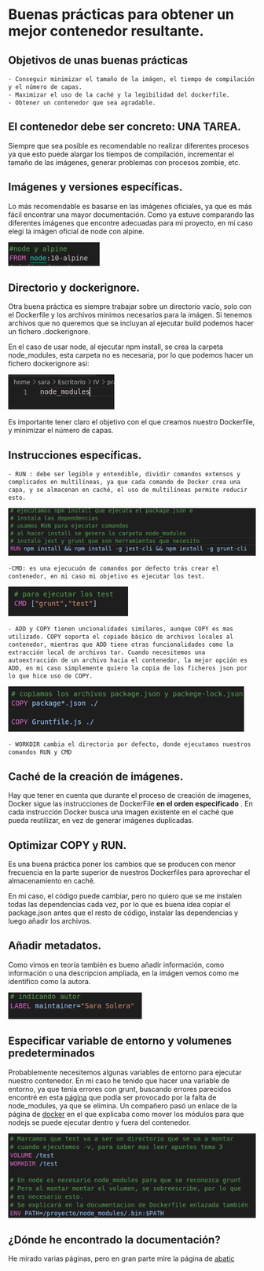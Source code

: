 # Buenas prácticas para obtener un mejor contenedor resultante.

## Objetivos de unas buenas prácticas
    - Conseguir minimizar el tamaño de la imágen, el tiempo de compilación y el número de capas.
    - Maximizar el uso de la caché y la legibilidad del dockerfile.
    - Obtener un contenedor que sea agradable.

## El contenedor debe ser concreto: UNA TAREA.
Siempre que sea posible es recomendable no realizar diferentes procesos ya que esto puede alargar los tiempos de compilación, incrementar el tamaño de las imágenes, generar problemas con procesos zombie, etc.

## Imágenes y versiones específicas.
Lo más recomendable es basarse en las imágenes oficiales, ya que es más fácil encontrar una mayor documentación. Como ya estuve comparando las diferentes imágenes que encontre adecuadas para mi proyecto, en mi caso elegi la imágen oficial de node con alpine.

![](pic/FROM.png)

## Directorio y dockerignore.
Otra buena práctica es siempre trabajar sobre un directorio vacío, solo con el Dockerfile y los archivos minimos necesarios para la imágen. Si tenemos archivos que no queremos que se incluyan al ejecutar build podemos hacer un fichero .dockerignore.

En el caso de usar node, al ejecutar npm install, se crea la carpeta node_modules, esta carpeta no es necesaria, por lo que podemos hacer un fichero dockerignore así:

![](pic/dockerig.png)


Es importante tener claro el objetivo con el que creamos nuestro Dockerfile, y minimizar el número de capas.

## Instrucciones específicas.
    - RUN : debe ser legible y entendible, dividir comandos extensos y complicados en multilíneas, ya que cada comando de Docker crea una capa, y se almacenan en caché, el uso de multilíneas permite reducir esto.

![](pic/RUN.png)

    -CMD: es una ejecucuón de comandos por defecto trás crear el contenedor, en mi caso mi objetivo es ejecutar los test.
![](pic/cmd.png)

    - ADD y COPY tienen uncionalidades similares, aunque COPY es mas utilizado. COPY soporta el copiado básico de archivos locales al contenedor, mientras que ADD tiene otras funcionalidades como la extracción local de archivos tar. Cuando necesitemos una autoextracción de un archivo hacia el contenedor, la mejor opción es ADD, en mi caso simplemente quiero la copia de los ficheros json por lo que hice uso de COPY.
![](pic/COPY.png)

    - WORKDIR cambia el directorio por defecto, donde ejecutamos nuestros comandos RUN y CMD


## Caché de la creación de imágenes.
Hay que tener en cuenta que durante el proceso de creación de imagenes, Docker sigue las instrucciones de DockerFile **en el orden especificado** . En cada instrucción Docker busca una imagen existente en el caché que pueda reutilizar, en vez de generar imágenes duplicadas.

## Optimizar COPY y RUN.
Es una buena práctica poner los cambios que se producen con menor frecuencia en la parte superior de nuestros Dockerfiles para aprovechar el almacenamiento en caché.

En mi caso, el código puede cambiar, pero no quiero que se me instalen todas las dependencias cada vez, por lo que es buena idea copiar el package.json antes que el resto de código, instalar las dependencias y luego añadir los archivos.


## Añadir metadatos.
Como vimos en teoría también es bueno añadir información, como información o una descripcion ampliada, en la imágen vemos como me identifico como la autora.

![](pic/label.png)

## Especificar variable de entorno y volumenes predeterminados
Probablemente necesitemos algunas variables de entorno para ejecutar nuestro contenedor.
En mi caso he tenido que hacer una variable de entorno, ya que tenía errores con grunt, buscando errores parecidos encontré en esta [página](https://stackoverflow.com/questions/39165918/error-running-grunt-in-docker-fatal-error-unable-to-find-local-grunt) que podía ser provocado por la falta de node_modules, ya que se elimina. Un compañero pasó un enlace de la página de [docker](https://www.docker.com/blog/keep-nodejs-rockin-in-docker/) en el que explicaba como mover los módulos para que nodejs se puede ejecutar dentro y fuera del contenedor.


![](pic/node_modules.png)



## ¿Dónde he encontrado la documentación? 
He mirado varias páginas, pero en gran parte mire la página de [abatic](https://www.abatic.es/docker-buenas-practicas-en-dockerfile/)
